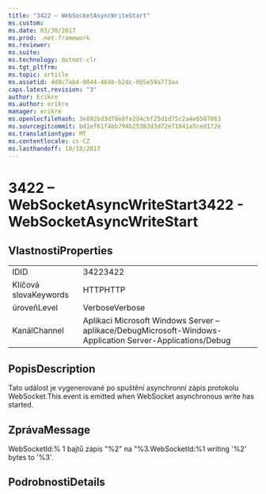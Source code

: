 ```yaml
---
title: "3422 – WebSocketAsyncWriteStart"
ms.custom: 
ms.date: 03/30/2017
ms.prod: .net-framework
ms.reviewer: 
ms.suite: 
ms.technology: dotnet-clr
ms.tgt_pltfrm: 
ms.topic: article
ms.assetid: 4d0c7ab4-9044-464b-b2dc-0b5e59a773aa
caps.latest.revision: "3"
author: Erikre
ms.author: erikre
manager: erikre
ms.openlocfilehash: 3e892bd3d78e8fe2d4cbf25d1d75c2a4e6587063
ms.sourcegitcommit: bd1ef61f4bb794b25383d3d72e71041a5ced172e
ms.translationtype: MT
ms.contentlocale: cs-CZ
ms.lasthandoff: 10/18/2017
---
```

# <a name="3422---websocketasyncwritestart"></a><span data-ttu-id="23ccd-102">3422 – WebSocketAsyncWriteStart</span><span class="sxs-lookup"><span data-stu-id="23ccd-102">3422 - WebSocketAsyncWriteStart</span></span>
## <a name="properties"></a><span data-ttu-id="23ccd-103">Vlastnosti</span><span class="sxs-lookup"><span data-stu-id="23ccd-103">Properties</span></span>  
  
|||  
|-|-|  
|<span data-ttu-id="23ccd-104">ID</span><span class="sxs-lookup"><span data-stu-id="23ccd-104">ID</span></span>|<span data-ttu-id="23ccd-105">3422</span><span class="sxs-lookup"><span data-stu-id="23ccd-105">3422</span></span>|  
|<span data-ttu-id="23ccd-106">Klíčová slova</span><span class="sxs-lookup"><span data-stu-id="23ccd-106">Keywords</span></span>|<span data-ttu-id="23ccd-107">HTTP</span><span class="sxs-lookup"><span data-stu-id="23ccd-107">HTTP</span></span>|  
|<span data-ttu-id="23ccd-108">úroveň</span><span class="sxs-lookup"><span data-stu-id="23ccd-108">Level</span></span>|<span data-ttu-id="23ccd-109">Verbose</span><span class="sxs-lookup"><span data-stu-id="23ccd-109">Verbose</span></span>|  
|<span data-ttu-id="23ccd-110">Kanál</span><span class="sxs-lookup"><span data-stu-id="23ccd-110">Channel</span></span>|<span data-ttu-id="23ccd-111">Aplikaci Microsoft Windows Server – aplikace/Debug</span><span class="sxs-lookup"><span data-stu-id="23ccd-111">Microsoft-Windows-Application Server-Applications/Debug</span></span>|  
  
## <a name="description"></a><span data-ttu-id="23ccd-112">Popis</span><span class="sxs-lookup"><span data-stu-id="23ccd-112">Description</span></span>  
 <span data-ttu-id="23ccd-113">Tato událost je vygenerované po spuštění asynchronní zápis protokolu WebSocket.</span><span class="sxs-lookup"><span data-stu-id="23ccd-113">This event is emitted when WebSocket asynchronous write has started.</span></span>  
  
## <a name="message"></a><span data-ttu-id="23ccd-114">Zpráva</span><span class="sxs-lookup"><span data-stu-id="23ccd-114">Message</span></span>  
 <span data-ttu-id="23ccd-115">WebSocketId:% 1 bajtů zápis "%2" na "%3.</span><span class="sxs-lookup"><span data-stu-id="23ccd-115">WebSocketId:%1 writing '%2' bytes to '%3'.</span></span>  
  
## <a name="details"></a><span data-ttu-id="23ccd-116">Podrobnosti</span><span class="sxs-lookup"><span data-stu-id="23ccd-116">Details</span></span>
